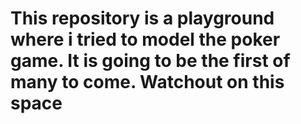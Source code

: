 # This repository is a playground where i tried to model the poker game. It is going to be the first of many to come. Watchout on this space
